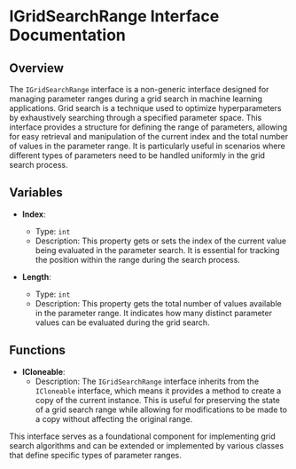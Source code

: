# IGridSearchRange Interface Documentation

## Overview
The `IGridSearchRange` interface is a non-generic interface designed for managing parameter ranges during a grid search in machine learning applications. Grid search is a technique used to optimize hyperparameters by exhaustively searching through a specified parameter space. This interface provides a structure for defining the range of parameters, allowing for easy retrieval and manipulation of the current index and the total number of values in the parameter range. It is particularly useful in scenarios where different types of parameters need to be handled uniformly in the grid search process.

## Variables

- **Index**: 
  - Type: `int`
  - Description: This property gets or sets the index of the current value being evaluated in the parameter search. It is essential for tracking the position within the range during the search process.

- **Length**: 
  - Type: `int`
  - Description: This property gets the total number of values available in the parameter range. It indicates how many distinct parameter values can be evaluated during the grid search.

## Functions

- **ICloneable**: 
  - Description: The `IGridSearchRange` interface inherits from the `ICloneable` interface, which means it provides a method to create a copy of the current instance. This is useful for preserving the state of a grid search range while allowing for modifications to be made to a copy without affecting the original range. 

This interface serves as a foundational component for implementing grid search algorithms and can be extended or implemented by various classes that define specific types of parameter ranges.